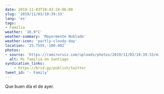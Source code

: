 ```yaml
---
date: 2019-11-03T10:43:24-06:00
slug: '2019/11/03/10:39:33'
lang: 'es'
tags:
- Familia
weather: '16.9°C'
weather-summary: 'Mayormente Nublado'
weather-icon: 'partly-cloudy-day'
location: '25.7555,-100.402'
photos:
- source: 'https://ramiroruiz.com/uploads/photos/2019/11/03/10:39:33/mi-familia-en-santiago.jpeg'
  alt: Mi familia en Santiago
syndication_links:
    - https://brid.gy/publish/twitter
tweet_id: '- Family'
---
```

Que buen día el de ayer. 

